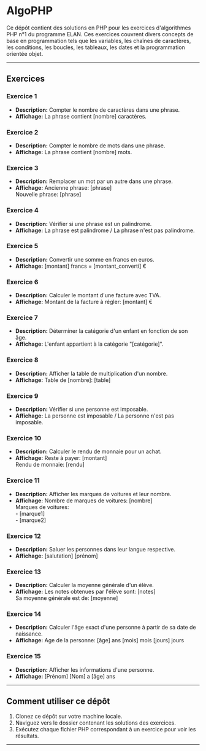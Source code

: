 # AlgoPHP

Ce dépôt contient des solutions en PHP pour les exercices d'algorithmes PHP n°1 du programme ELAN. Ces exercices couvrent divers concepts de base en programmation tels que les variables, les chaînes de caractères, les conditions, les boucles, les tableaux, les dates et la programmation orientée objet.

---

## Exercices

### Exercice 1
- **Description:** Compter le nombre de caractères dans une phrase.
- **Affichage:** La phrase contient [nombre] caractères.

### Exercice 2
- **Description:** Compter le nombre de mots dans une phrase.
- **Affichage:** La phrase contient [nombre] mots.

### Exercice 3
- **Description:** Remplacer un mot par un autre dans une phrase.
- **Affichage:** Ancienne phrase: [phrase]<br/>Nouvelle phrase: [phrase]

### Exercice 4
- **Description:** Vérifier si une phrase est un palindrome.
- **Affichage:** La phrase est palindrome / La phrase n'est pas palindrome.

### Exercice 5
- **Description:** Convertir une somme en francs en euros.
- **Affichage:** [montant] francs = [montant_converti] €

### Exercice 6
- **Description:** Calculer le montant d'une facture avec TVA.
- **Affichage:** Montant de la facture à régler: [montant] €

### Exercice 7
- **Description:** Déterminer la catégorie d'un enfant en fonction de son âge.
- **Affichage:** L'enfant appartient à la catégorie "[catégorie]".

### Exercice 8
- **Description:** Afficher la table de multiplication d'un nombre.
- **Affichage:** Table de [nombre]: [table]

### Exercice 9
- **Description:** Vérifier si une personne est imposable.
- **Affichage:** La personne est imposable / La personne n'est pas imposable.

### Exercice 10
- **Description:** Calculer le rendu de monnaie pour un achat.
- **Affichage:** Reste à payer: [montant]<br/>Rendu de monnaie: [rendu]

### Exercice 11
- **Description:** Afficher les marques de voitures et leur nombre.
- **Affichage:** Nombre de marques de voitures: [nombre]<br/>Marques de voitures:<br/>- [marque1]<br/>- [marque2]

### Exercice 12
- **Description:** Saluer les personnes dans leur langue respective.
- **Affichage:** [salutation] [prénom]

### Exercice 13
- **Description:** Calculer la moyenne générale d'un élève.
- **Affichage:** Les notes obtenues par l'élève sont: [notes]<br/>Sa moyenne générale est de: [moyenne]

### Exercice 14
- **Description:** Calculer l'âge exact d'une personne à partir de sa date de naissance.
- **Affichage:** Age de la personne: [âge] ans [mois] mois [jours] jours

### Exercice 15
- **Description:** Afficher les informations d'une personne.
- **Affichage:** [Prénom] [Nom] a [âge] ans

---

## Comment utiliser ce dépôt

1. Clonez ce dépôt sur votre machine locale.
2. Naviguez vers le dossier contenant les solutions des exercices.
3. Exécutez chaque fichier PHP correspondant à un exercice pour voir les résultats.

---
